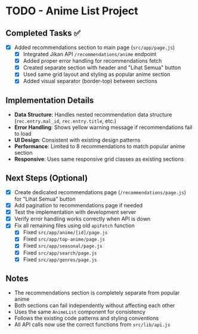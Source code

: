 # TODO - Anime List Project

## Completed Tasks ✅
- [x] Added recommendations section to main page (`src/app/page.js`)
  - [x] Integrated Jikan API `/recommendations/anime` endpoint
  - [x] Added proper error handling for recommendations fetch
  - [x] Created separate section with header and "Lihat Semua" button
  - [x] Used same grid layout and styling as popular anime section
  - [x] Added visual separator (border-top) between sections

## Implementation Details
- **Data Structure**: Handles nested recommendation data structure (`rec.entry.mal_id`, `rec.entry.title`, etc.)
- **Error Handling**: Shows yellow warning message if recommendations fail to load
- **UI Design**: Consistent with existing design patterns
- **Performance**: Limited to 8 recommendations to match popular anime section
- **Responsive**: Uses same responsive grid classes as existing sections

## Next Steps (Optional)
- [x] Create dedicated recommendations page (`/recommendations/page.js`) for "Lihat Semua" button
- [x] Add pagination to recommendations page if needed
- [x] Test the implementation with development server
- [x] Verify error handling works correctly when API is down
- [x] Fix all remaining files using old `apiFetch` function
  - [x] Fixed `src/app/anime/[id]/page.js`
  - [x] Fixed `src/app/top-anime/page.js`
  - [x] Fixed `src/app/seasonal/page.js`
  - [x] Fixed `src/app/search/page.js`
  - [x] Fixed `src/app/genres/page.js`

## Notes
- The recommendations section is completely separate from popular anime
- Both sections can fail independently without affecting each other
- Uses the same `AnimeList` component for consistency
- Follows the existing code patterns and styling conventions
- All API calls now use the correct functions from `src/lib/api.js`
